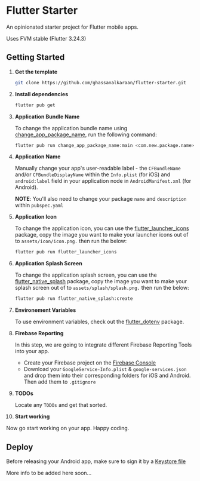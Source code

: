 # Flutter Starter

An opinionated starter project for Flutter mobile apps.

Uses FVM stable (Flutter 3.24.3)

## Getting Started

1. **Get the template**

    ```bash
    git clone https://github.com/ghassanalkaraan/flutter-starter.git
    ```

2. **Install dependencies**

    ```bash
    flutter pub get
    ```

3. **Application Bundle Name**

   To change the application bundle name using [change_app_package_name](https://pub.dev/packages/change_app_package_name), run the following command:

   ```bash
   flutter pub run change_app_package_name:main <com.new.package.name>
   ```

4. **Application Name**

   Manually change your app's user-readable label - the `CFBundleName` and/or `CFBundleDisplayName` within the `Info.plist` (for iOS) and `android:label` field in your application node in `AndroidManifest.xml` (for Android).

   **NOTE**: You'll also need to change your package `name` and `description` within `pubspec.yaml`

5. **Application Icon**

    To change the application icon, you can use the [flutter_launcher_icons](https://pub.dev/packages/flutter_launcher_icons) package, copy the image you want to make your launcher icons out of to `assets/icon/icon.png.` then run the below:

    ```bash
    flutter pub run flutter_launcher_icons
    ```

6. **Application Splash Screen**

    To change the application splash screen, you can use the [flutter_native_splash](https://pub.dev/packages/flutter_native_splash) package, copy the image you want to make your splash screen out of to `assets/splash/splash.png.` then run the below:

    ```bash
    flutter pub run flutter_native_splash:create
    ```

7. **Environement Variables**

    To use environment variables, check out the [flutter_dotenv](https://pub.dev/packages/flutter_dotenv) package.

8. **Firebase Reporting**

   In this step, we are going to integrate different Firebase Reporting Tools into your app.

   * Create your Firebase project on the [Firebase Console](https://console.firebase.google.com/)
   * Download your `GoogleService-Info.plist` & `google-services.json` and drop them into their corresponding folders for iOS and Android. Then add them to `.gitignore`

9. **TODOs**

   Locate any `TODOs` and get that sorted.

10. **Start working**

   Now go start working on your app. Happy coding.

## Deploy

Before releasing your Android app, make sure to sign it by a [Keystore file](https://flutter.dev/docs/deployment/android#create-a-keystore)

More info to be added here soon...
